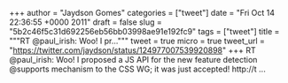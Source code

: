 
+++
author = "Jaydson Gomes"
categories = ["tweet"]
date = "Fri Oct 14 22:36:55 +0000 2011"
draft = false
slug = "5b2c46f5c31d692256eb56bb03998ae91e192fc9"
tags = ["tweet"]
title = """RT @paul_irish: Woo! I pr..."""
tweet = true
micro = true
tweet_url = "https://twitter.com/jaydson/status/124977007539920898"
+++
RT @paul_irish: Woo! I proposed a JS API for the new feature detection @supports mechanism to the CSS WG; it was just accepted! http://t ...
